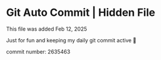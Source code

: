 # Git Auto Commit | Hidden File

This file was added Feb 12, 2025

Just for fun and keeping my daily git commit active 🤪

commit number: 2635463
